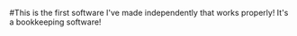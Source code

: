 #This is the first software I've made independently that works properly!
It's a bookkeeping software!
